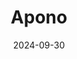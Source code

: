 ---  
layout: startup_page  
title: "Apono"  
id: "apono.io"  
permalink: "/aponoapono.io09302024/"  
website: "https://www.apono.io/"  
funding_round: "Series A"  
funding_amount: "$15.5M"  
investors: "New Era Capital Partners, Mindset Ventures, Redseed Ventures, Silvertech Ventures, initial seed investors"  
about: "Apono provides AI-driven cloud access management solutions, focusing on privileged access. Their platform offers just-in-time, just-enough access, bridging the security-operational gap in identity and access management for enhanced security and efficiency."  
markets: "Cybersecurity, Cloud Computing, AI"  
hq: "New York, New York, United States"  
founded_year: "2021"  
linkedin: "https://www.linkedin.com/company/aponoio"  
twitter: "https://twitter.com/Apono_official"  
instagram: ""  
facebook: ""  
crunchbase: "https://www.crunchbase.com/organization/apono"  
pitchbook: "https://pitchbook.com/profiles/company/493964-83"  

date_display: "30-Sep-2024"  
date: "2024-09-30"

# SEO Optimization  
meta_title: "Apono - Series A Funding ($15.5M)"  
meta_description: "Apono, Apono provides AI-driven cloud access management solutions, focusing on privileged access. Their platform offers just-in-time, just-enough access, bri..."  
meta_keywords: "Apono, Cybersecurity, Cloud Computing, AI, Series A funding"  
canonical_url: "https://startup.projectstartups.com/aponoapono.io09302024/"  
---